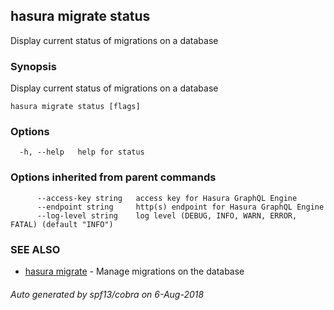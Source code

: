 ## hasura migrate status

Display current status of migrations on a database

### Synopsis

Display current status of migrations on a database

```
hasura migrate status [flags]
```

### Options

```
  -h, --help   help for status
```

### Options inherited from parent commands

```
      --access-key string   access key for Hasura GraphQL Engine
      --endpoint string     http(s) endpoint for Hasura GraphQL Engine
      --log-level string    log level (DEBUG, INFO, WARN, ERROR, FATAL) (default "INFO")
```

### SEE ALSO

* [hasura migrate](hasura_migrate.md)	 - Manage migrations on the database

###### Auto generated by spf13/cobra on 6-Aug-2018
